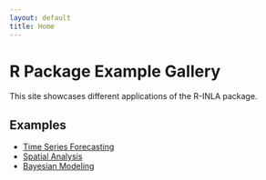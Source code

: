 ```yaml
---
layout: default
title: Home
---
```


# R Package Example Gallery

This site showcases different applications of the R-INLA package.

## Examples

- [Time Series Forecasting](examples/survival-modeling/)
- [Spatial Analysis](examples/spatial/)
- [Bayesian Modeling](examples/regression/)
